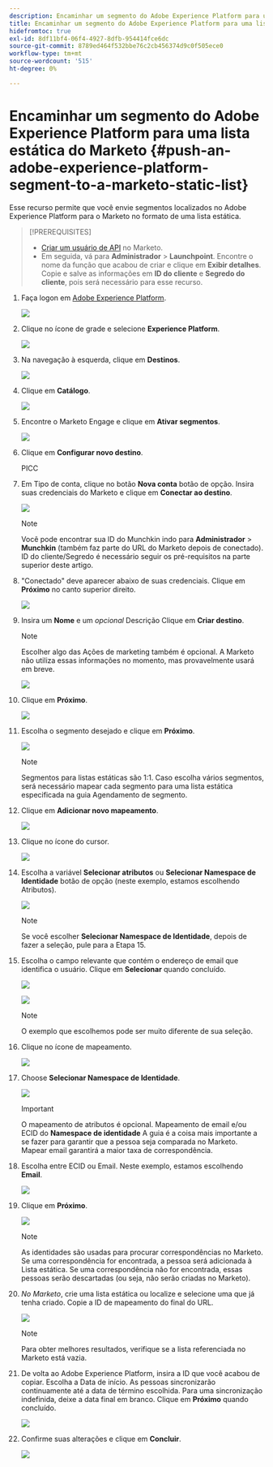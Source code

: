 ```yaml
---
description: Encaminhar um segmento do Adobe Experience Platform para uma lista estática do Marketo - Documentos do Marketo - Documentação do produto
title: Encaminhar um segmento do Adobe Experience Platform para uma lista estática do Marketo
hidefromtoc: true
exl-id: 8df11bf4-06f4-4927-8dfb-954414fce6dc
source-git-commit: 8789ed464f532bbe76c2cb456374d9c0f505ece0
workflow-type: tm+mt
source-wordcount: '515'
ht-degree: 0%

---
```


# Encaminhar um segmento do Adobe Experience Platform para uma lista estática do Marketo {#push-an-adobe-experience-platform-segment-to-a-marketo-static-list}

Esse recurso permite que você envie segmentos localizados no Adobe Experience Platform para o Marketo no formato de uma lista estática.

>[!PREREQUISITES]
>
>* [Criar um usuário de API](/help/marketo/product-docs/administration/users-and-roles/create-an-api-only-user.md) no Marketo.
>* Em seguida, vá para **Administrador** > **Launchpoint**. Encontre o nome da função que acabou de criar e clique em **Exibir detalhes**. Copie e salve as informações em **ID do cliente** e **Segredo do cliente**, pois será necessário para esse recurso.


1. Faça logon em [Adobe Experience Platform](https://experience.adobe.com/).

   ![](assets/push-an-adobe-experience-platform-segment-to-a-marketo-static-list-1.png)

1. Clique no ícone de grade e selecione **Experience Platform**.

   ![](assets/push-an-adobe-experience-platform-segment-to-a-marketo-static-list-2.png)

1. Na navegação à esquerda, clique em **Destinos**.

   ![](assets/push-an-adobe-experience-platform-segment-to-a-marketo-static-list-3.png)

1. Clique em **Catálogo**.

   ![](assets/push-an-adobe-experience-platform-segment-to-a-marketo-static-list-4.png)

1. Encontre o Marketo Engage e clique em **Ativar segmentos**.

   ![](assets/push-an-adobe-experience-platform-segment-to-a-marketo-static-list-5.png)

1. Clique em **Configurar novo destino**.

   PICC

1. Em Tipo de conta, clique no botão **Nova conta** botão de opção. Insira suas credenciais do Marketo e clique em **Conectar ao destino**.

   ![](assets/push-an-adobe-experience-platform-segment-to-a-marketo-static-list-6.png)

   >[!NOTE]
   >
   >Você pode encontrar sua ID do Munchkin indo para **Administrador** > **Munchkin** (também faz parte do URL do Marketo depois de conectado). ID do cliente/Segredo é necessário seguir os pré-requisitos na parte superior deste artigo.

1. &quot;Conectado&quot; deve aparecer abaixo de suas credenciais. Clique em **Próximo** no canto superior direito.

   ![](assets/push-an-adobe-experience-platform-segment-to-a-marketo-static-list-7.png)

1. Insira um **Nome** e um _opcional_ Descrição Clique em **Criar destino**.

   >[!NOTE]
   >
   >Escolher algo das Ações de marketing também é opcional. A Marketo não utiliza essas informações no momento, mas provavelmente usará em breve.

   ![](assets/push-an-adobe-experience-platform-segment-to-a-marketo-static-list-8.png)

1. Clique em **Próximo**.

   ![](assets/push-an-adobe-experience-platform-segment-to-a-marketo-static-list-9.png)

1. Escolha o segmento desejado e clique em **Próximo**.

   ![](assets/push-an-adobe-experience-platform-segment-to-a-marketo-static-list-10.png)

   >[!NOTE]
   >
   >Segmentos para listas estáticas são 1:1. Caso escolha vários segmentos, será necessário mapear cada segmento para uma lista estática especificada na guia Agendamento de segmento.

1. Clique em **Adicionar novo mapeamento**.

   ![](assets/push-an-adobe-experience-platform-segment-to-a-marketo-static-list-11.png)

1. Clique no ícone do cursor.

   ![](assets/push-an-adobe-experience-platform-segment-to-a-marketo-static-list-12.png)

1. Escolha a variável **Selecionar atributos** ou **Selecionar Namespace de Identidade** botão de opção (neste exemplo, estamos escolhendo Atributos).

   ![](assets/push-an-adobe-experience-platform-segment-to-a-marketo-static-list-13.png)

   >[!NOTE]
   >
   >Se você escolher **Selecionar Namespace de Identidade**, depois de fazer a seleção, pule para a Etapa 15.

1. Escolha o campo relevante que contém o endereço de email que identifica o usuário. Clique em **Selecionar** quando concluído.

   ![](assets/push-an-adobe-experience-platform-segment-to-a-marketo-static-list-14.png)

   ![](assets/push-an-adobe-experience-platform-segment-to-a-marketo-static-list-15.png)

   >[!NOTE]
   >
   >O exemplo que escolhemos pode ser muito diferente de sua seleção.

1. Clique no ícone de mapeamento.

   ![](assets/push-an-adobe-experience-platform-segment-to-a-marketo-static-list-16.png)

1. Choose **Selecionar Namespace de Identidade**.

   ![](assets/push-an-adobe-experience-platform-segment-to-a-marketo-static-list-17.png)

   >[!IMPORTANT]
   >
   >O mapeamento de atributos é opcional. Mapeamento de email e/ou ECID do **Namespace de identidade** A guia é a coisa mais importante a se fazer para garantir que a pessoa seja comparada no Marketo. Mapear email garantirá a maior taxa de correspondência.

1. Escolha entre ECID ou Email. Neste exemplo, estamos escolhendo **Email**.

   ![](assets/push-an-adobe-experience-platform-segment-to-a-marketo-static-list-18.png)

1. Clique em **Próximo**.

   ![](assets/push-an-adobe-experience-platform-segment-to-a-marketo-static-list-19.png)

   >[!NOTE]
   >
   >As identidades são usadas para procurar correspondências no Marketo. Se uma correspondência for encontrada, a pessoa será adicionada à Lista estática. Se uma correspondência não for encontrada, essas pessoas serão descartadas (ou seja, não serão criadas no Marketo).

1. _No Marketo_, crie uma lista estática ou localize e selecione uma que já tenha criado. Copie a ID de mapeamento do final do URL.

   ![](assets/push-an-adobe-experience-platform-segment-to-a-marketo-static-list-20.png)

   >[!NOTE]
   >
   >Para obter melhores resultados, verifique se a lista referenciada no Marketo está vazia.

1. De volta ao Adobe Experience Platform, insira a ID que você acabou de copiar. Escolha a Data de início. As pessoas sincronizarão continuamente até a data de término escolhida. Para uma sincronização indefinida, deixe a data final em branco. Clique em **Próximo** quando concluído.

   ![](assets/push-an-adobe-experience-platform-segment-to-a-marketo-static-list-21.png)

1. Confirme suas alterações e clique em **Concluir**.

   ![](assets/push-an-adobe-experience-platform-segment-to-a-marketo-static-list-22.png)
